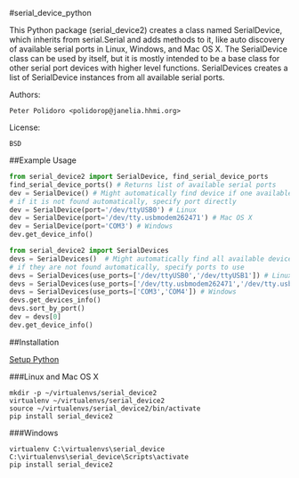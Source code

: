 #serial_device_python

This Python package (serial_device2) creates a class named
SerialDevice, which inherits from serial.Serial and adds methods to
it, like auto discovery of available serial ports in Linux, Windows,
and Mac OS X. The SerialDevice class can be used by itself, but it is
mostly intended to be a base class for other serial port devices with
higher level functions. SerialDevices creates a list of SerialDevice
instances from all available serial ports.

Authors:

    Peter Polidoro <polidorop@janelia.hhmi.org>

License:

    BSD

##Example Usage


```python
from serial_device2 import SerialDevice, find_serial_device_ports
find_serial_device_ports() # Returns list of available serial ports
dev = SerialDevice() # Might automatically find device if one available
# if it is not found automatically, specify port directly
dev = SerialDevice(port='/dev/ttyUSB0') # Linux
dev = SerialDevice(port='/dev/tty.usbmodem262471') # Mac OS X
dev = SerialDevice(port='COM3') # Windows
dev.get_device_info()
```

```python
from serial_device2 import SerialDevices
devs = SerialDevices()  # Might automatically find all available devices
# if they are not found automatically, specify ports to use
devs = SerialDevices(use_ports=['/dev/ttyUSB0','/dev/ttyUSB1']) # Linux
devs = SerialDevices(use_ports=['/dev/tty.usbmodem262471','/dev/tty.usbmodem262472']) # Mac OS X
devs = SerialDevices(use_ports=['COM3','COM4']) # Windows
devs.get_devices_info()
devs.sort_by_port()
dev = devs[0]
dev.get_device_info()
```

##Installation

[Setup Python](https://github.com/janelia-pypi/python_setup)

###Linux and Mac OS X

```shell
mkdir -p ~/virtualenvs/serial_device2
virtualenv ~/virtualenvs/serial_device2
source ~/virtualenvs/serial_device2/bin/activate
pip install serial_device2
```

###Windows

```shell
virtualenv C:\virtualenvs\serial_device
C:\virtualenvs\serial_device\Scripts\activate
pip install serial_device2
```
